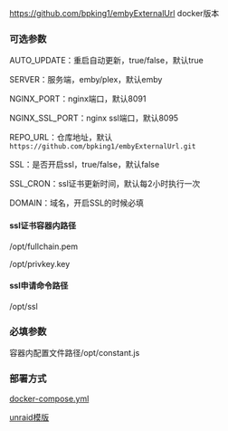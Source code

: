 https://github.com/bpking1/embyExternalUrl docker版本

### 可选参数

AUTO_UPDATE：重启自动更新，true/false，默认true

SERVER：服务端，emby/plex，默认emby

NGINX_PORT：nginx端口，默认8091

NGINX_SSL_PORT：nginx ssl端口，默认8095

REPO_URL：仓库地址，默认`https://github.com/bpking1/embyExternalUrl.git`

SSL：是否开启ssl，true/false，默认false

SSL_CRON：ssl证书更新时间，默认每2小时执行一次

DOMAIN：域名，开启SSL的时候必填

#### ssl证书容器内路径

/opt/fullchain.pem

/opt/privkey.key

#### ssl申请命令路径

/opt/ssl

### 必填参数

容器内配置文件路径/opt/constant.js

### 部署方式

[docker-compose.yml](deploy/docker-compose.yml)

[unraid模版](deploy/my-MediaLinker.xml)
